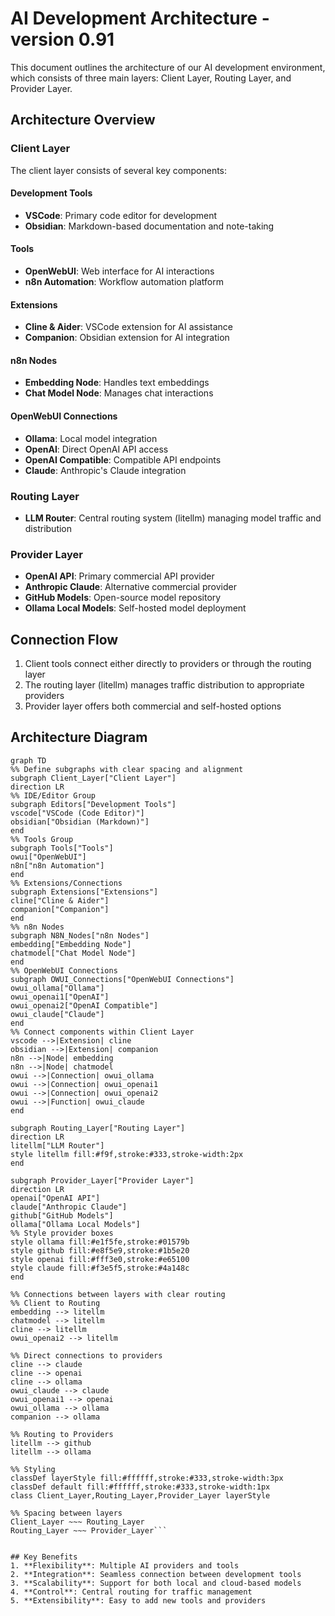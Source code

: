 # AI Development Architecture - version 0.91

This document outlines the architecture of our AI development environment, which consists of three main layers: Client Layer, Routing Layer, and Provider Layer.

## Architecture Overview

### Client Layer
The client layer consists of several key components:

#### Development Tools
- **VSCode**: Primary code editor for development
- **Obsidian**: Markdown-based documentation and note-taking

#### Tools
- **OpenWebUI**: Web interface for AI interactions
- **n8n Automation**: Workflow automation platform

#### Extensions
- **Cline & Aider**: VSCode extension for AI assistance
- **Companion**: Obsidian extension for AI integration

#### n8n Nodes
- **Embedding Node**: Handles text embeddings
- **Chat Model Node**: Manages chat interactions

#### OpenWebUI Connections
- **Ollama**: Local model integration
- **OpenAI**: Direct OpenAI API access
- **OpenAI Compatible**: Compatible API endpoints
- **Claude**: Anthropic's Claude integration

### Routing Layer
- **LLM Router**: Central routing system (litellm) managing model traffic and distribution

### Provider Layer
- **OpenAI API**: Primary commercial API provider
- **Anthropic Claude**: Alternative commercial provider
- **GitHub Models**: Open-source model repository
- **Ollama Local Models**: Self-hosted model deployment

## Connection Flow
1. Client tools connect either directly to providers or through the routing layer
2. The routing layer (litellm) manages traffic distribution to appropriate providers
3. Provider layer offers both commercial and self-hosted options

## Architecture Diagram
<!-- Local Development Version -->
```mermaid
graph TD
%% Define subgraphs with clear spacing and alignment
subgraph Client_Layer["Client Layer"]
direction LR
%% IDE/Editor Group
subgraph Editors["Development Tools"]
vscode["VSCode (Code Editor)"]
obsidian["Obsidian (Markdown)"]
end
%% Tools Group
subgraph Tools["Tools"]
owui["OpenWebUI"]
n8n["n8n Automation"]
end
%% Extensions/Connections
subgraph Extensions["Extensions"]
cline["Cline & Aider"]
companion["Companion"]
end
%% n8n Nodes
subgraph N8N_Nodes["n8n Nodes"]
embedding["Embedding Node"]
chatmodel["Chat Model Node"]
end
%% OpenWebUI Connections
subgraph OWUI_Connections["OpenWebUI Connections"]
owui_ollama["Ollama"]
owui_openai1["OpenAI"]
owui_openai2["OpenAI Compatible"]
owui_claude["Claude"]
end
%% Connect components within Client Layer
vscode -->|Extension| cline
obsidian -->|Extension| companion
n8n -->|Node| embedding
n8n -->|Node| chatmodel
owui -->|Connection| owui_ollama
owui -->|Connection| owui_openai1
owui -->|Connection| owui_openai2
owui -->|Function| owui_claude
end

subgraph Routing_Layer["Routing Layer"]
direction LR
litellm["LLM Router"]
style litellm fill:#f9f,stroke:#333,stroke-width:2px
end

subgraph Provider_Layer["Provider Layer"]
direction LR
openai["OpenAI API"]
claude["Anthropic Claude"]
github["GitHub Models"]
ollama["Ollama Local Models"]
%% Style provider boxes
style ollama fill:#e1f5fe,stroke:#01579b
style github fill:#e8f5e9,stroke:#1b5e20
style openai fill:#fff3e0,stroke:#e65100
style claude fill:#f3e5f5,stroke:#4a148c
end

%% Connections between layers with clear routing
%% Client to Routing
embedding --> litellm
chatmodel --> litellm
cline --> litellm
owui_openai2 --> litellm

%% Direct connections to providers
cline --> claude
cline --> openai
cline --> ollama
owui_claude --> claude
owui_openai1 --> openai
owui_ollama --> ollama
companion --> ollama

%% Routing to Providers
litellm --> github
litellm --> ollama

%% Styling
classDef layerStyle fill:#ffffff,stroke:#333,stroke-width:3px
classDef default fill:#ffffff,stroke:#333,stroke-width:1px
class Client_Layer,Routing_Layer,Provider_Layer layerStyle

%% Spacing between layers
Client_Layer ~~~ Routing_Layer
Routing_Layer ~~~ Provider_Layer```


## Key Benefits
1. **Flexibility**: Multiple AI providers and tools
2. **Integration**: Seamless connection between development tools
3. **Scalability**: Support for both local and cloud-based models
4. **Control**: Central routing for traffic management
5. **Extensibility**: Easy to add new tools and providers
